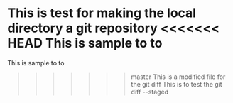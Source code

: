 This is test for making the local directory a git repository
<<<<<<< HEAD
This is sample to to <from DEVELOPMENT branch>
=======
This is sample to to <TESTING BRANCH CONFLICT>
>>>>>>> master
This is a modified file for the git diff
This is to test the git diff --staged 
